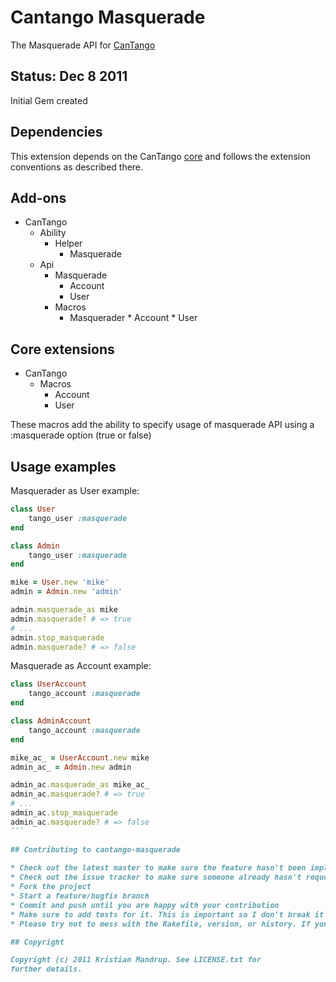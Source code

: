# Cantango Masquerade

The Masquerade API for [CanTango](https://github.com/kristianmandrup/cantango)

## Status: Dec 8 2011

Initial Gem created

## Dependencies

This extension depends on the CanTango [core](https://github.com/kristianmandrup/cantango-core) and follows the extension conventions as described there.

## Add-ons

* CanTango
	* Ability
		* Helper
			* Masquerade
  * Api
    * Masquerade
  		* Account
  		* User
	* Macros
	  * Masquerader
			* Account
			* User

## Core extensions

* CanTango
	* Macros
		* Account
		* User

These macros add the ability to specify usage of masquerade API using a :masquerade option (true or false)

## Usage examples

Masquerader as User example:

```ruby
class User
	tango_user :masquerade
end

class Admin
	tango_user :masquerade
end

mike = User.new 'mike'
admin = Admin.new 'admin'

admin.masquerade_as mike
admin.masquerade? # => true
# ...
admin.stop_masquerade
admin.masquerade? # => false
```

Masquerade as Account example:

````ruby
class UserAccount
	tango_account :masquerade
end

class AdminAccount
	tango_account :masquerade
end

mike_ac_ = UserAccount.new mike
admin_ac_ = Admin.new admin

admin_ac.masquerade_as mike_ac_
admin_ac.masquerade? # => true
# ...
admin_ac.stop_masquerade
admin_ac.masquerade? # => false
```

## Contributing to cantango-masquerade
 
* Check out the latest master to make sure the feature hasn't been implemented or the bug hasn't been fixed yet
* Check out the issue tracker to make sure someone already hasn't requested it and/or contributed it
* Fork the project
* Start a feature/bugfix branch
* Commit and push until you are happy with your contribution
* Make sure to add tests for it. This is important so I don't break it in a future version unintentionally.
* Please try not to mess with the Rakefile, version, or history. If you want to have your own version, or is otherwise necessary, that is fine, but please isolate to its own commit so I can cherry-pick around it.

## Copyright

Copyright (c) 2011 Kristian Mandrup. See LICENSE.txt for
further details.

